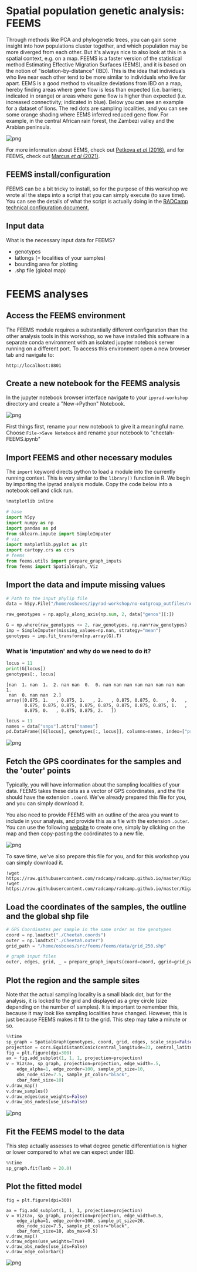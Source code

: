 # Spatial population genetic analysis: **FEEMS**

Through methods like PCA and phylogenetic trees, you can gain some insight into 
how populations cluster together, and which population may be more diverged from 
each other. But it's always nice to also look at this in a spatial context, e.g. 
on a map. FEEMS is a faster version of the statistical method Estimating 
Effective Migration Surfaces (EEMS), and it is based on the notion of 
"isolation-by-distance" (IBD). This is the idea that individuals who live near 
each other tend to be more similar to individuals who live far apart. EEMS is a 
good method to visualize deviations from IBD on a map, hereby finding areas where 
gene flow is less than expected (i.e. barriers; indicated in orange) or areas 
where gene flow is higher than expected (i.e. increased connectivity; indicated 
in blue). Below you can see an example for a dataset of lions. The red dots are 
sampling localities, and you can see some orange shading where EEMS inferred 
reduced gene flow. For example, in the central African rain forest, the Zambezi 
valley and the Arabian peninsula.

![png](images/lions_EEMS.png)

For more information about EEMS, check out [Petkova *et al* 
(2016)](https://www.nature.com/articles/ng.3464), and for FEEMS, check out 
[Marcus *et al* (2021)](https://elifesciences.org/articles/61927).

## FEEMS install/configuration
FEEMS can be a bit tricky to install, so for the purpose of this workshop
we wrote all the steps into a script that you can simply execute (to save
time). You can see the details of what the script is actually doing
in the [RADCamp technical configuration document.](./technical-configuration.html#feems-install-script)

## Input data
What is the necessary input data for FEEMS?
* genotypes
* latlongs (= localities of your samples)
* bounding area for plotting
* .shp file (global map)

# **FEEMS** analyses

## Access the FEEMS environment
The FEEMS module requires a substantially different configuration than the
other analysis tools in this workshop, so we have installed this software
in a separate conda environment with an isolated jupyter notebook server
running on a different port. To access this environment open a new browser
tab and navigate to:

`http://localhost:8801`

## Create a new notebook for the FEEMS analysis
In the jupyter notebook browser interface navigate to your `ipyrad-workshop`
directory and create a "New->Python" Notebook.

![png](images/raxml-CreateNotebook.png)

First things first, rename your new notebook to give it a meaningful name. Choose `File->Save Notebook` and rename your notebook to "cheetah-FEEMS.ipynb"

## Import FEEMS and other necessary modules
The `import` keyword directs python to load a module into the currently running
context. This is very similar to the `library()` function in R. We begin by
importing the ipyrad analysis module. Copy the code below into a
notebook cell and click run. 

```python
%matplotlib inline

# base
import h5py
import numpy as np
import pandas as pd
from sklearn.impute import SimpleImputer 
# viz 
import matplotlib.pyplot as plt 
import cartopy.crs as ccrs 
# feems 
from feems.utils import prepare_graph_inputs 
from feems import SpatialGraph, Viz 
```

## Import the data and impute missing values

```python
# Path to the input phylip file
data = h5py.File("/home/osboxes/ipyrad-workshop/no-outgroup_outfiles/no-outgroup.snps.hdf5")

raw_genotypes = np.apply_along_axis(np.sum, 2, data["genos"][:])

G = np.where(raw_genotypes <= 2, raw_genotypes, np.nan*raw_genotypes)
imp = SimpleImputer(missing_values=np.nan, strategy="mean") 
genotypes = imp.fit_transform(np.array(G).T) 
```

### What is 'imputation' and why do we need to do it?

```python
locus = 11
print(G[locus])
genotypes[:, locus]
```
```
[nan  1. nan  1.  2. nan nan  0.  0. nan nan nan nan nan nan nan nan  1.
 nan  0. nan nan  2.]
array([0.875, 1.   , 0.875, 1.   , 2.   , 0.875, 0.875, 0.   , 0.   ,
       0.875, 0.875, 0.875, 0.875, 0.875, 0.875, 0.875, 0.875, 1.   ,
       0.875, 0.   , 0.875, 0.875, 2.   ])
```
```python
locus = 11
names = data["snps"].attrs["names"]
pd.DataFrame([G[locus], genotypes[:, locus]], columns=names, index=["pre-imputation", "post-imputation"]).T
```
![png](images/FEEMS-ImputationDF.png)

## Fetch the GPS coordinates for the samples and the 'outer' points
Typically, you will have information about the sampling localities of your data. FEEMS takes these data as a vector of GPS coördinates, and the file should have the extension `.coord`. We've already prepared this file for you, and you can simply download it. 

You also need to provide FEEMS with an outline of the area you want to include in your analysis, and provide this as a file with the extension `.outer`. You can use the following [website](http://www.birdtheme.org/useful/v3tool.html) to create one, simply by clicking on the map and then copy-pasting the coördinates to a new file. 

![png](images/FEEMS_outer.png)

To save time, we've also prepare this file for you, and for this workshop you can simply download it.

```
!wget https://raw.githubusercontent.com/radcamp/radcamp.github.io/master/Kigali2023/Cheetah.coords
!wget https://raw.githubusercontent.com/radcamp/radcamp.github.io/master/Kigali2023/Cheetah.outer
```

## Load the coordinates of the samples, the outline and the global shp file
```python
# GPS Coordinates per sample in the same order as the genotypes
coord = np.loadtxt("./Cheetah.coords")
outer = np.loadtxt("./Cheetah.outer")
grid_path = "/home/osboxes/src/feems/feems/data/grid_250.shp"

# graph input files
outer, edges, grid, _ = prepare_graph_inputs(coord=coord, ggrid=grid_path, translated=False, buffer=0, outer=outer)
```

## Plot the region and the sample sites
Note that the actual sampling locality is a small black dot, but for the analysis, it is locked to the grid and displayed as a grey circle (size depending on the number of samples). It is important to remember this, because it may look like sampling localities have changed. However, this is just because FEEMS makes it fit to the grid. This step may take a minute or so.

```python
%%time
sp_graph = SpatialGraph(genotypes, coord, grid, edges, scale_snps=False)
projection = ccrs.EquidistantConic(central_longitude=23, central_latitude=8) 
fig = plt.figure(dpi=300) 
ax = fig.add_subplot(1, 1, 1, projection=projection) 
v = Viz(ax, sp_graph, projection=projection, edge_width=.5, 
    edge_alpha=1, edge_zorder=100, sample_pt_size=10, 
    obs_node_size=7.5, sample_pt_color="black", 
    cbar_font_size=10) 
v.draw_map() 
v.draw_samples() 
v.draw_edges(use_weights=False) 
v.draw_obs_nodes(use_ids=False) 
```

![png](images/FEEMS-RegionPlot.png)

## Fit the FEEMS model to the data
This step actually assesses to what degree genetic differentiation is higher or lower compared to what we can expect under IBD. 

```python
%%time 
sp_graph.fit(lamb = 20.0) 
```

## Plot the fitted model
```
fig = plt.figure(dpi=300) 

ax = fig.add_subplot(1, 1, 1, projection=projection) 
v = Viz(ax, sp_graph, projection=projection, edge_width=0.5, 
    edge_alpha=1, edge_zorder=100, sample_pt_size=20, 
    obs_node_size=7.5, sample_pt_color="black", 
    cbar_font_size=10, abs_max=0.5) 
v.draw_map() 
v.draw_edges(use_weights=True) 
v.draw_obs_nodes(use_ids=False) 
v.draw_edge_colorbar() 
```

![png](images/FEEMS-Fitted.png)

